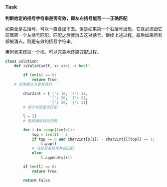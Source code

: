 ### Task

 **判断给定的括号字符串是否有效，即左右括号能否一一正确匹配**



如果全是左括号，可以一直叠加下去。但是如果第一个右括号出现，它就必须跟它前面第一个左括号匹配。匹配之后就消去这对括号，继续上述过程。最后如果所有都被消去，则是有效的括号字符串。

用列表来模拟一个栈，可以完美地还原匹配过程。

```python
class Solution:
    def isValid(self, s: str) -> bool:

        if len(s) == 0:
            return True
	# 空串被认为是有效的
             
        char2int = {'(': 10, ')': 11,
                    '[': 20, ']': 21,
                    '{': 30, '}': 31}
        # 用于判定是否匹配

        l = []
        # 用来模拟栈的列表

        for i in range(len(s)):
            top = len(l) - 1
            if top >= 0 and char2int[s[i]] - char2int[l[top]] == 1:
                l.pop()
            # 当前是右括号并且匹配
            else:
                l.append(s[i])

        if len(l) == 0:
            return True

        return False
```



